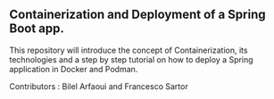 ## Containerization and Deployment of a Spring Boot app.

This repository will introduce the concept of Containerization, its technologies and a 
step by step tutorial on how to deploy a Spring application in Docker and Podman.

Contributors : Bilel Arfaoui and Francesco Sartor
